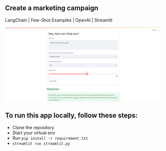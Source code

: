 ## Create a marketing campaign

LangChain | Few-Shot Examples | OpenAI | Streamlit

![App](app-4.png)

## To run this app locally, follow these steps:

- Clone the repository
- Start your virtual env
- Run `pip install -r requirement.txt`
- `streamlit run streamlit.py`
